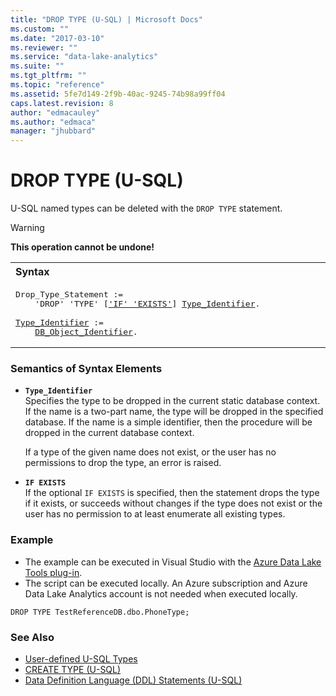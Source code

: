 ```yaml
---
title: "DROP TYPE (U-SQL) | Microsoft Docs"
ms.custom: ""
ms.date: "2017-03-10"
ms.reviewer: ""
ms.service: "data-lake-analytics"
ms.suite: ""
ms.tgt_pltfrm: ""
ms.topic: "reference"
ms.assetid: 5fe7d149-2f9b-40ac-9245-74b98a99ff04
caps.latest.revision: 8
author: "edmacauley"
ms.author: "edmaca"
manager: "jhubbard"
---
```

# DROP TYPE (U-SQL)
U-SQL named types can be deleted with the `DROP TYPE` statement.  

> [!WARNING]
> **This operation cannot be undone!**

<table><th align="left">Syntax</th><tr><td><pre>
Drop_Type_Statement :=                                                                                   
    'DROP' 'TYPE' [<a href="#IE">'IF' 'EXISTS'</a>] <a href="#t_ident">Type_Identifier</a>.<br />
<a href="#t_ident">Type_Identifier</a> := 
    <a href="u-sql-identifiers.md">DB_Object_Identifier</a>.
</pre></td></tr></table>

### Semantics of Syntax Elements    
-   <a name="t_ident"></a>**`Type_Identifier`**   
Specifies the type to be dropped in the current static database context. If the name is a two-part name, the type will be dropped in the specified database. If the name is a simple identifier, then the procedure will be dropped in the current database context.  
  
    If a type of the given name does not exist, or the user has no permissions to drop the type, an error is raised.  
  
-   <a name="IE"></a>**`IF EXISTS`**   
If the optional `IF EXISTS` is specified, then the statement drops the type if it exists, or succeeds without changes if the type does not exist or the user has no permission to at least enumerate all existing types.  
  
### Example    
- The example can be executed in Visual Studio with the [Azure Data Lake Tools plug-in](https://www.microsoft.com/download/details.aspx?id=49504).  
- The script can be executed locally.  An Azure subscription and Azure Data Lake Analytics account is not needed when executed locally.
```
DROP TYPE TestReferenceDB.dbo.PhoneType;
```
  
### See Also
* [User-defined U-SQL Types](user-defined-u-sql-types.md)  
* [CREATE TYPE (U-SQL)](create-type-u-sql.md)  
* [Data Definition Language (DDL) Statements (U-SQL)](data-definition-language-ddl-statements-u-sql.md)   

